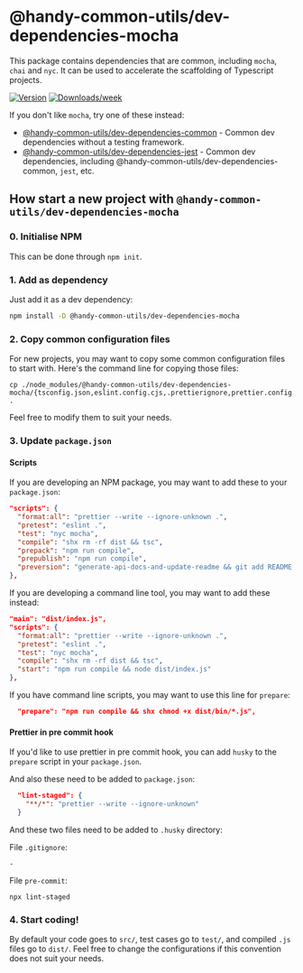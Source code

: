 # @handy-common-utils/dev-dependencies-mocha

This package contains dependencies that are common, including `mocha`, `chai` and `nyc`.
It can be used to accelerate the scaffolding of Typescript projects.

[![Version](https://img.shields.io/npm/v/@handy-common-utils/dev-dependencies-mocha.svg)](https://npmjs.org/package/@handy-common-utils/dev-dependencies-mocha)
[![Downloads/week](https://img.shields.io/npm/dw/@handy-common-utils/dev-dependencies-mocha.svg)](https://npmjs.org/package/@handy-common-utils/dev-dependencies-mocha)

If you don't like `mocha`, try one of these instead:

- [@handy-common-utils/dev-dependencies-common](../common) - Common dev dependencies without a testing framework.
- [@handy-common-utils/dev-dependencies-jest](../jest) - Common dev dependencies, including @handy-common-utils/dev-dependencies-common, `jest`, etc.

## How start a new project with `@handy-common-utils/dev-dependencies-mocha`

### 0. Initialise NPM

This can be done through `npm init`.

### 1. Add as dependency

Just add it as a dev dependency:

```sh
npm install -D @handy-common-utils/dev-dependencies-mocha
```

### 2. Copy common configuration files

For new projects, you may want to copy some common configuration files to start with.
Here's the command line for copying those files:

```
cp ./node_modules/@handy-common-utils/dev-dependencies-mocha/{tsconfig.json,eslint.config.cjs,.prettierignore,prettier.config.cjs,.mocharc.yml,.nycrc.yml} .
```

Feel free to modify them to suit your needs.

### 3. Update `package.json`

#### Scripts

If you are developing an NPM package, you may want to add these to your `package.json`:

```json
"scripts": {
  "format:all": "prettier --write --ignore-unknown .",
  "pretest": "eslint .",
  "test": "nyc mocha",
  "compile": "shx rm -rf dist && tsc",
  "prepack": "npm run compile",
  "prepublish": "npm run compile",
  "preversion": "generate-api-docs-and-update-readme && git add README.md"
},
```

If you are developing a command line tool, you may want to add these instead:

```json
"main": "dist/index.js",
"scripts": {
  "format:all": "prettier --write --ignore-unknown .",
  "pretest": "eslint .",
  "test": "nyc mocha",
  "compile": "shx rm -rf dist && tsc",
  "start": "npm run compile && node dist/index.js"
},
```

If you have command line scripts, you may want to use this line for `prepare`:

```json
  "prepare": "npm run compile && shx chmod +x dist/bin/*.js",
```

#### Prettier in pre commit hook

If you'd like to use prettier in pre commit hook, you can add `husky` to the `prepare` script in your `package.json`.

And also these need to be added to `package.json`:

```json
  "lint-staged": {
    "**/*": "prettier --write --ignore-unknown"
  }
```

And these two files need to be added to `.husky` directory:

File `.gitignore`:

```
-
```

File `pre-commit`:

```shell
npx lint-staged
```

### 4. Start coding!

By default your code goes to `src/`, test cases go to `test/`, and compiled `.js` files go to `dist/`.
Feel free to change the configurations if this convention does not suit your needs.
